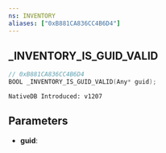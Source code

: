 ```yaml
---
ns: INVENTORY
aliases: ["0xB881CA836CC4B6D4"]
---
```

## _INVENTORY_IS_GUID_VALID

```c
// 0xB881CA836CC4B6D4
BOOL _INVENTORY_IS_GUID_VALID(Any* guid);
```

```
NativeDB Introduced: v1207
```

## Parameters
* **guid**:
